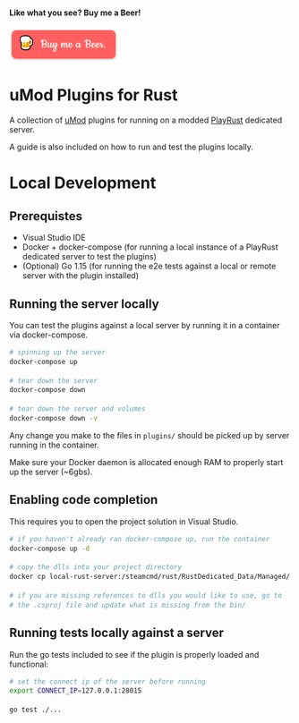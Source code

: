 #### Like what you see? Buy me a Beer!
[![buy_me_a_beer](https://raw.githubusercontent.com/bbckr/assets/master/buymeabear.PNG)](https://www.buymeacoffee.com/bckr)

# uMod Plugins for Rust

A collection of [uMod](https://umod.org/) plugins for running on a modded [PlayRust](https://rust.facepunch.com/) dedicated server.

A guide is also included on how to run and test the plugins locally.

# Local Development

## Prerequistes

- Visual Studio IDE
- Docker + docker-compose (for running a local instance of a PlayRust dedicated server to test the plugins)
- (Optional) Go 1.15 (for running the e2e tests against a local or remote server with the plugin installed)

## Running the server locally

You can test the plugins against a local server by running it in a container via docker-compose.

``` bash
# spinning up the server
docker-compose up

# tear down the server
docker-compose down

# tear down the server and volumes
docker-compose down -v
```

Any change you make to the files in `plugins/` should be picked up by server running in the container.

Make sure your Docker daemon is allocated enough RAM to properly start up the server (~6gbs).

## Enabling code completion

This requires you to open the project solution in Visual Studio.

``` bash
# if you haven't already ran docker-compose up, run the container
docker-compose up -d

# copy the dlls into your project directory
docker cp local-rust-server:/steamcmd/rust/RustDedicated_Data/Managed/ ./bin/

# if you are missing references to dlls you would like to use, go to
# the .csproj file and update what is missing from the bin/
```

## Running tests locally against a server

Run the go tests included to see if the plugin is properly loaded and functional:

``` bash
# set the connect ip of the server before running
export CONNECT_IP=127.0.0.1:28015

go test ./...
```
